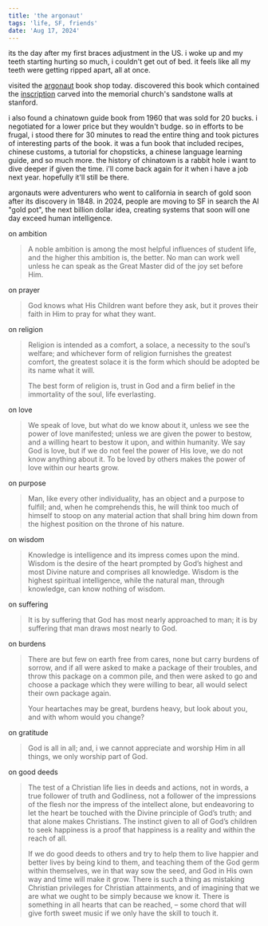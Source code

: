 ```yaml
---
title: 'the argonaut'
tags: 'life, SF, friends'
date: 'Aug 17, 2024'
---
```


its the day after my first braces adjustment in the US. i woke up and my teeth starting hurting so much, i couldn't get out of bed. it feels like all my teeth were getting ripped apart, all at once.

visited the [argonaut](https://argonautbookshop.com/) book shop today. discovered this book which contained the [inscription](https://orsl.stanford.edu/memorial-church-inscriptions) carved into the memorial church's sandstone walls at stanford.

i also found a chinatown guide book from 1960 that was sold for 20 bucks. i negotiated for a lower price but they wouldn't budge. so in efforts to be frugal, i stood there for 30 minutes to read the entire thing and took pictures of interesting parts of the book. it was a fun book that included recipes, chinese customs, a tutorial for chopsticks, a chinese language learning guide, and so much more. the history of chinatown is a rabbit hole i want to dive deeper if given the time. i'll come back again for it when i have a job next year. hopefully it'll still be there.

argonauts were adventurers who went to california in search of gold soon after its discovery in 1848. in 2024, people are moving to SF in search the AI "gold pot", the next billion dollar idea, creating systems that soon will one day exceed human intelligence.

on ambition

> A noble ambition is among the most helpful influences of student life, and the higher this ambition is, the better. No man can work well unless he can speak as the Great Master did of the joy set before Him.

on prayer

> God knows what His Children want before they ask, but it proves their faith in Him to pray for what they want.

on religion

> Religion is intended as a comfort, a solace, a necessity to the soul’s welfare; and whichever form of religion furnishes the greatest comfort, the greatest solace it is the form which should be adopted be its name what it will.
>
> The best form of religion is, trust in God and a firm belief in the immortality of the soul, life everlasting.

on love

> We speak of love, but what do we know about it, unless we see the power of love manifested; unless we are given the power to bestow, and a willing heart to bestow it upon, and within humanity. We say God is love, but if we do not feel the power of His love, we do not know anything about it. To be loved by others makes the power of love within our hearts grow.

on purpose

> Man, like every other individuality, has an object and a purpose to fulfill; and, when he comprehends this, he will think too much of himself to stoop on any material action that shall bring him down from the highest position on the throne of his nature.

on wisdom

> Knowledge is intelligence and its impress comes upon the mind. Wisdom is the desire of the heart prompted by God’s highest and most Divine nature and comprises all knowledge. Wisdom is the highest spiritual intelligence, while the natural man, through knowledge, can know nothing of wisdom.

on suffering

> It is by suffering that God has most nearly approached to man; it is by suffering that man draws most nearly to God.

on burdens

> There are but few on earth free from cares, none but carry burdens of sorrow, and if all were asked to make a package of their troubles, and throw this package on a common pile, and then were asked to go and choose a package which they were willing to bear, all would select their own package again.
>
> Your heartaches may be great, burdens heavy, but look about you, and with whom would you change?

on gratitude

> God is all in all; and, i we cannot appreciate and worship Him in all things, we only worship part of God.

on good deeds

> The test of a Christian life lies in deeds and actions, not in words, a true follower of truth and Godliness, not a follower of the impressions of the flesh nor the impress of the intellect alone, but endeavoring to let the heart be touched with the Divine principle of God’s truth; and that alone makes Christians. The instinct given to all of God’s children to seek happiness is a proof that happiness is a reality and within the reach of all.
>
> If we do good deeds to others and try to help them to live happier and better lives by being kind to them, and teaching them of the God germ within themselves, we in that way sow the seed, and God in His own way and time will make it grow. There is such a thing as mistaking Christian privileges for Christian attainments, and of imagining that we are what we ought to be simply because we know it. There is something in all hearts that can be reached, – some chord that will give forth sweet music if we only have the skill to touch it.
